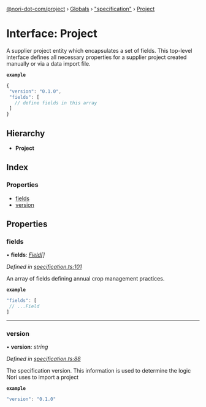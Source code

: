 [@nori-dot-com/project](../README.md) › [Globals](../globals.md) › ["specification"](../modules/_specification_.md) › [Project](_specification_.project.md)

# Interface: Project

A supplier project entity which encapsulates a set of fields. This top-level interface defines all necessary properties for a supplier project created manually or via a data import file.

**`example`** 
```js
{
 "version": "0.1.0",
 "fields": [
   // define fields in this array
 ]
}
```

## Hierarchy

* **Project**

## Index

### Properties

* [fields](_specification_.project.md#fields)
* [version](_specification_.project.md#version)

## Properties

###  fields

• **fields**: *[Field](_specification_.field.md)[]*

*Defined in [specification.ts:101](https://github.com/nori-dot-eco/nori-dot-com/blob/724a4be/packages/project/src/specification.ts#L101)*

An array of fields defining annual crop management practices.

**`example`** 

```js
"fields": [
 // ...Field
]
```

___

###  version

• **version**: *string*

*Defined in [specification.ts:88](https://github.com/nori-dot-eco/nori-dot-com/blob/724a4be/packages/project/src/specification.ts#L88)*

The specification version. This information is used to determine the logic Nori uses to import a project

**`example`** 

```js
"version": "0.1.0"
```
